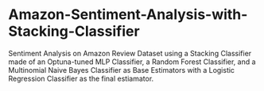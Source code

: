 # Amazon-Sentiment-Analysis-with-Stacking-Classifier
Sentiment Analysis on Amazon Review Dataset using a Stacking Classifier made of an Optuna-tuned MLP Classifier, a Random Forest Classifier, and a Multinomial Naive Bayes Classifier as Base Estimators with a Logistic Regression Classifier as the final estiamator.  
